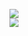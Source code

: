 [![](https://img.shields.io/badge/Made%20With-Github%20Spray-lightgrey.svg?style=for-the-badge&logo=github)](https://github.com/Annihil/github-spray#1790)  
[![](https://i.imgur.com/2DrTn0Z.gif)](https://github.com/Annihil/github-spray)
